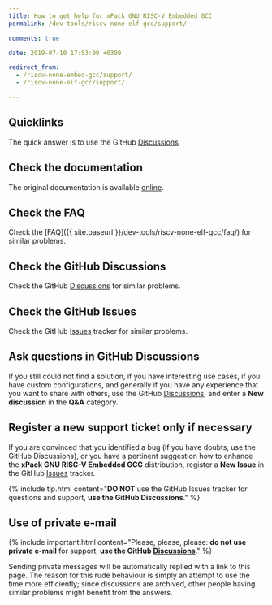 ```yaml
---
title: How to get help for xPack GNU RISC-V Embedded GCC
permalink: /dev-tools/riscv-none-elf-gcc/support/

comments: true

date: 2019-07-10 17:53:00 +0300

redirect_from:
  - /riscv-none-embed-gcc/support/
  - /riscv-none-elf-gcc/support/

---
```


## Quicklinks

The quick answer is to use the GitHub
[Discussions](https://github.com/xpack-dev-tools/riscv-none-elf-gcc-xpack/discussions/).

## Check the documentation

The original documentation is available
[online](https://gcc.gnu.org/onlinedocs/).

## Check the FAQ

Check the [FAQ]({{ site.baseurl }}/dev-tools/riscv-none-elf-gcc/faq/)
for similar problems.

## Check the GitHub Discussions

Check the GitHub
[Discussions](https://github.com/xpack-dev-tools/riscv-none-elf-gcc-xpack/discussions/)
for similar problems.

## Check the GitHub Issues

Check the GitHub
[Issues](https://github.com/xpack-dev-tools/riscv-none-elf-gcc-xpack/issues/)
tracker for similar problems.

## Ask questions in GitHub Discussions

If you still could not find a solution, if you have interesting use
cases, if you have custom configurations, and generally if you have
any experience that you want to share with others, use the GitHub
[Discussions](https://github.com/xpack-dev-tools/riscv-none-elf-gcc-xpack/discussions/),
and enter a **New discussion** in the **Q&A** category.

## Register a new support ticket only if necessary

If you are convinced that you identified a bug (if you have doubts,
use the GitHub Discussions),
or you have a pertinent suggestion how to enhance the **xPack GNU RISC-V Embedded GCC**
distribution, register a **New Issue** in the GitHub
[Issues](https://github.com/xpack-dev-tools/riscv-none-elf-gcc-xpack/issues/)
tracker.

{% include tip.html content="**DO NOT** use the GitHub Issues tracker
for questions and support, **use the GitHub Discussions**." %}

## Use of private e-mail

{% include important.html content="Please, please, please: **do not use
private e-mail** for support, **use the GitHub [Discussions](https://github.com/xpack-dev-tools/riscv-none-elf-gcc-xpack/discussions/)**." %}

Sending private messages will be automatically replied with
a link to this page.
The reason for this rude behaviour is simply an attempt to use
the time more efficiently; since discussions are archived, other people
having similar problems might benefit from the answers.
